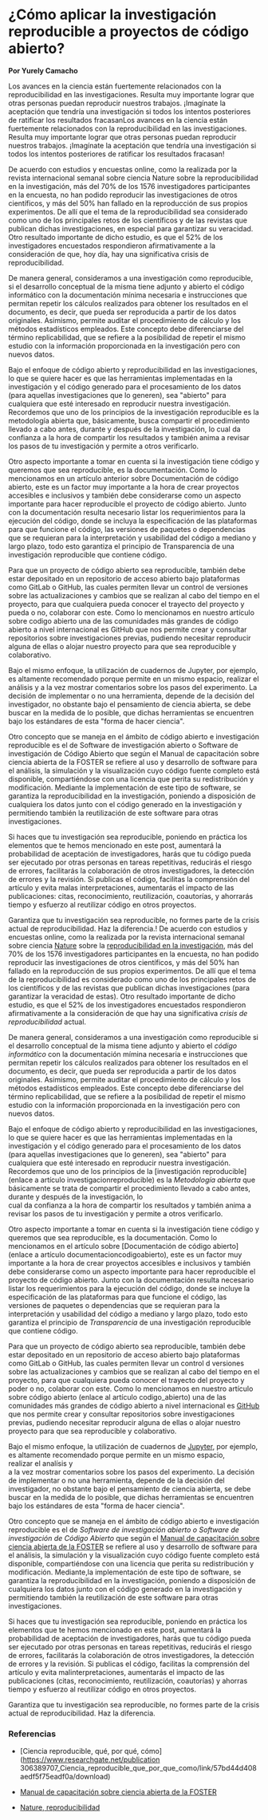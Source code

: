 # ¿Cómo aplicar la investigación reproducible a proyectos de código abierto?

**Por Yurely Camacho**

Los avances en la ciencia están fuertemente relacionados con la
reproducibilidad en las investigaciones. Resulta muy importante lograr
que otras personas puedan reproducir nuestros trabajos. ¡Imagínate la aceptación que tendría una investigación si todos los intentos
posteriores de ratificar los resultados fracasanLos avances en la ciencia están fuertemente relacionados con la reproducibilidad en las investigaciones. Resulta muy importante lograr que otras personas puedan reproducir nuestros trabajos. ¡Imagínate la aceptación que tendría una investigación si todos los intentos posteriores de ratificar los resultados fracasan!

De acuerdo con estudios y encuestas online, como la realizada por la revista internacional semanal sobre ciencia Nature sobre la reproducibilidad en la investigación, más del 70% de los 1576 investigadores participantes en la encuesta, no han podido reproducir las investigaciones de otros científicos, y más del 50% han fallado en la reproducción de sus propios experimentos. De allí que el tema de la reproducibilidad sea considerado como uno de los principales retos de los científicos y de las revistas que publican dichas investigaciones, en especial para garantizar su veracidad. Otro resultado importante de dicho estudio, es que el 52% de los investigadores encuestados respondieron afirmativamente a la consideración de que, hoy día, hay una significativa crisis de reproducibilidad.

De manera general, consideramos a una investigación como reproducible, si el desarrollo conceptual de la misma tiene adjunto y abierto el código informático con la documentación mínima necesaria e instrucciones que permitan repetir los cálculos realizados para obtener los resultados en el documento, es decir, que pueda ser reproducida a partir de los datos originales. Asimismo, permite auditar el procedimiento de cálculo y los métodos estadísticos empleados. Este concepto debe diferenciarse del término replicabilidad, que se refiere a la posibilidad de repetir el mismo estudio con la información proporcionada en la investigación pero con nuevos datos.

Bajo el enfoque de código abierto y reproducibilidad en las investigaciones, lo que se quiere hacer es que las herramientas implementadas en la investigación y el código generado para el procesamiento de los datos (para aquellas investigaciones que lo generen), sea "abierto" para cualquiera que esté interesado en reproducir nuestra investigación. Recordemos que uno de los principios de la investigación reproducible es la metodología abierta que, básicamente, busca compartir el procedimiento llevado a cabo antes, durante y después de la investigación, lo cual da confianza a la hora de compartir los resultados y también anima a revisar los pasos de tu investigación y permite a otros verificarlo.

Otro aspecto importante a tomar en cuenta si la investigación tiene código y queremos que sea reproducible, es la documentación. Como lo mencionamos en un artículo anterior sobre Documentación de código abierto, este es un factor muy importante a la hora de crear proyectos accesibles e inclusivos y también debe considerarse como un aspecto importante para hacer reproducible el proyecto de código abierto. Junto con la documentación resulta necesario listar los requerimientos para la ejecución del código, donde se incluya la especificación de las plataformas para que funcione el código, las versiones de paquetes o dependencias que se requieran para la interpretación y usabilidad del código a mediano y largo plazo, todo esto garantiza el principio de Transparencia de una investigación reproducible que contiene código.

Para que un proyecto de código abierto sea reproducible, también debe estar depositado en un repositorio de acceso abierto bajo plataformas como GitLab o GitHub, las cuales permiten llevar un control de versiones sobre las actualizaciones y cambios que se realizan al cabo del tiempo en el proyecto, para que cualquiera pueda conocer el trayecto del proyecto y pueda o no, colaborar con este. Como lo mencionamos en nuestro artículo sobre codigo abierto una de las comunidades más grandes de código abierto a nivel internacional es GitHub que nos permite crear y consultar repositorios sobre investigaciones previas, pudiendo necesitar reproducir alguna de ellas o alojar nuestro proyecto para que sea reproducible y colaborativo.

Bajo el mismo enfoque, la utilización de cuadernos de Jupyter, por ejemplo, es altamente recomendado porque permite en un mismo espacio, realizar el análisis y a la vez mostrar comentarios sobre los pasos del experimento. La decisión de implementar o no una herramienta, depende de la decisión del investigador, no obstante bajo el pensamiento de ciencia abierta, se debe buscar en la medida de lo posible, que dichas herramientas se encuentren bajo los estándares de esta "forma de hacer ciencia".

Otro concepto que se maneja en el ámbito de código abierto e investigación reproducible es el de Software de investigación abierto o Software de investigación de Código Abierto que según el Manual de capacitación sobre ciencia abierta de la FOSTER se refiere al uso y desarrollo de software para el análisis, la simulación y la visualización cuyo código fuente completo está disponible, compartiéndose con una licencia que perita su redistribución y modificación. Mediante la implementación de este tipo de software, se garantiza la reproducibilidad en la investigación, poniendo a disposición de cualquiera los datos junto con el código generado en la investigación y permitiendo también la reutilización de este software para otras investigaciones.

Si haces que tu investigación sea reproducible, poniendo en práctica los elementos que te hemos mencionado en este post, aumentará la probabilidad de aceptación de investigadores, harás que tu código pueda ser ejecutado por otras personas en tareas repetitivas, reducirás el riesgo de errores, facilitarás la colaboración de otros investigadores, la detección de errores y la revisión. Si publicas el código, facilitas la comprensión del artículo y evita malas interpretaciones, aumentarás el impacto de las publicaciones: citas, reconocimiento, reutilización, coautorías, y ahorrarás tiempo y esfuerzo al reutilizar código en otros proyectos.

Garantiza que tu investigación sea reproducible, no formes parte de la crisis actual de reproducibilidad. Haz la diferencia.! De acuerdo con
estudios y encuestas online, como la realizada por la revista
internacional semanal sobre ciencia [Nature](https://www.nature.com/)
sobre la [reproducibilidad en la
investigación](https://youtu.be/j7K3s_vi_1Y), más del 70% de los 1576
investigadores participantes en la encuesta, no han podido reproducir
las investigaciones de otros científicos, y más del 50% han fallado en
la reproducción de sus propios experimentos. De allí que el tema de la
reproducibilidad es considerado como uno de los principales retos de los
científicos y de las revistas que publican dichas investigaciones (para
garantizar la veracidad de estas). Otro resultado importante de dicho
estudio, es que el 52% de los investigadores encuestados respondieron
afirmativamente a la consideración de que hay una significativa *crisis
de reproducibilidad* actual.

De manera general, consideramos a una investigación como reproducible si
el desarrollo conceptual de la misma tiene adjunto y abierto el *código
informático* con la documentación mímina necesaria e instrucciones que
permitan repetir los cálculos realizados para obtener los resultados en
el documento, es decir, que pueda ser reproducida a partir de los datos
originales. Asimismo, permite auditar el procedimiento de cálculo y los
métodos estadísticos empleados. Este concepto debe diferenciarse del
término replicabilidad, que se refiere a la posibilidad de repetir el
mismo estudio con la información proporcionada en la investigación pero
con nuevos datos.

Bajo el enfoque de código abierto y reproducibilidad en las
investigaciones, lo que se quiere hacer es que las herramientas
implementadas en la investigación y el código generado para el
procesamiento de los datos (para aquellas investigaciones que lo
generen), sea "abierto" para cualquiera que esté interesado en
reproducir nuestra investigación. Recordemos que uno de los principios
de la \[investigación reproducible\](enlace a artículo
investigacionreproducible) es la *Metodología abierta* que básicamente
se trata de compartir el procedimiento llevado a cabo antes, durante y
después de la investigación, lo
cual da confianza a la hora de compartir los resultados y también anima
a revisar los pasos de tu investigación y permite a otros verificarlo.

Otro aspecto importante a tomar en cuenta si la investigación tiene
código y queremos que sea reproducible, es la documentación. Como lo
mencionamos en el artículo sobre \[Documentación de código
abierto\](enlace a artículo documentacioncodigoabierto), este es un
factor muy importante a la hora de crear proyectos accesibles e
inclusivos y también debe considerarse como un aspecto importante para
hacer reproducible el proyecto de código abierto. Junto con la
documentación resulta necesario listar los requerimientos para la
ejecución del código, donde se incluye la especificación de las
plataformas para que funcione el código, las versiones de paquetes o
dependencias que se requieran para la interpretación y usabilidad del
código a mediano y largo plazo, todo esto garantiza el principio de
*Transparencia* de una investigación reproducible que contiene código.

Para que un proyecto de código abierto sea reproducible, también debe
estar depositado en un repositorio de acceso abierto bajo plataformas
como GitLab o GitHub, las cuales permiten llevar un control d versiones
sobre las actualizaciones y cambios que se realizan al cabo del tiempo
en el proyecto, para que cualquiera pueda conocer el trayecto del
proyecto y poder o no, colaborar con este. Como lo mencionamos en
nuestro artículo sobre código abierto (enlace al artículo
codigo_abierto) una de las comunidades más grandes de código abierto a
nivel internacional es [GitHub](https://github.com/) que nos permite
crear y consultar repositorios sobre investigaciones previas, pudiendo
necesitar reproducir alguna de ellas o alojar nuestro proyecto para que
sea reproducible y colaborativo.

Bajo el mismo enfoque, la utilización de cuadernos de
[Jupyter](https://jupyter.org), por ejemplo, es altamente recomendado
porque permite en un mismo espacio, realizar el analísis y
a la vez mostrar comentarios sobre los pasos del experimento. La
decisión de implementar o no una herramienta, depende de la decisión del
investigador, no obstante bajo el pensamiento de ciencia abierta, se
debe buscar en la medida de lo posible, que dichas herramientas se
encuentren bajo los estándares de esta "forma de hacer ciencia".

Otro concepto que se maneja en el ámbito de código abierto e
investigación reproducible es el de *Software de investigación abierto o
Software de investigación de Código Abierto* que según el [Manual de
capacitación sobre ciencia abierta de la
FOSTER](https://book.fosteropenscience.eu/es/) se refiere al uso y
desarrollo de software para el análisis, la simulación y la
visualización cuyo código fuente completo está disponible,
compartiéndose con una licencia que perita su redistribución y
modificación. Mediante,la implementación de este tipo de software, se
garantiza la reproducibilidad en la investigación, poniendo a
disposición de cualquiera los datos junto con el código generado en la
investigación y permitiendo también la reutilización de este software
para otras investigaciones.

Si haces que tu investigación sea reproducible, poniendo en práctica los
elementos que te hemos mencionado en este post, aumentará la
probabilidad de aceptación de investigadores, harás que tu código pueda
ser ejecutado por otras personas en tareas repetitivas, reducirás el
riesgo de errores, facilitarás la colaboración de otros investigadores,
la detección de errores y la revisión. Si publicas el código, facilitas
la comprensión del artículo y evita malinterpretaciones, aumentarás el
impacto de las publicaciones (citas, reconocimiento, reutilización,
coautorías) y ahorras tiempo y esfuerzo al reutilizar código en otros
proyectos.

Garantiza que tu investigación sea reproducible, no formes parte de la
crisis actual de reproducibilidad. Haz la diferencia.

### Referencias

- \[Ciencia reproducible, qué, por qué, cómo\](https://www.researchgate.net/publication 306389707_Ciencia_reproducible_que_por_que_como/link/57bd44d408aedf5f75eadf0a/download)

- [Manual de capacitación sobre ciencia abierta de la FOSTER](https://book.fosteropenscience.eu/es/)

- [Nature, reproducibilidad](https://www.nature.com/news/1-500-scientists-lift-the-lid-on-reproducibility-1.19970)
